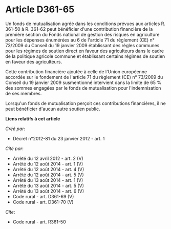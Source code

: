 # Article D361-65

Un fonds de mutualisation agréé dans les conditions prévues aux articles R. 361-50 à R. 361-62 peut bénéficier d'une
contribution financière de la première section du Fonds national de gestion des risques en agriculture pour les dépenses
énumérées au 6 de l'article 71 du règlement (CE) n° 73/2009 du Conseil du 19 janvier 2009 établissant des règles communes
pour les régimes de soutien direct en faveur des agriculteurs dans le cadre de la politique agricole commune et établissant
certains régimes de soutien en faveur des agriculteurs. 

Cette contribution financière ajoutée à celle de l'Union européenne accordée sur le fondement de l'article 71 du règlement
(CE) n° 73/2009 du Conseil du 19 janvier 2009 susmentionné intervient dans la limite de 65 % des sommes engagées par le fonds
de mutualisation pour l'indemnisation de ses membres. 

Lorsqu'un fonds de mutualisation perçoit ces contributions financières, il ne peut bénéficier d'aucun autre soutien public.

**Liens relatifs à cet article**

_Créé par_:

  - Décret n°2012-81 du 23 janvier 2012 - art. 1

_Cité par_:

  - Arrêté du 12 avril 2012 - art. 2 (V)
  - Arrêté du 12 août 2014 - art. 1 (V)
  - Arrêté du 12 août 2014 - art. 4 (V)
  - Arrêté du 12 août 2014 - art. 5 (V)
  - Arrêté du 13 août 2014 - art. 1 (V)
  - Arrêté du 13 août 2014 - art. 5 (V)
  - Arrêté du 13 août 2014 - art. 6 (V)
  - Code rural - art. D361-69 (V)
  - Code rural - art. D361-70 (V)

_Cite_:

  - Code rural - art. R361-50
